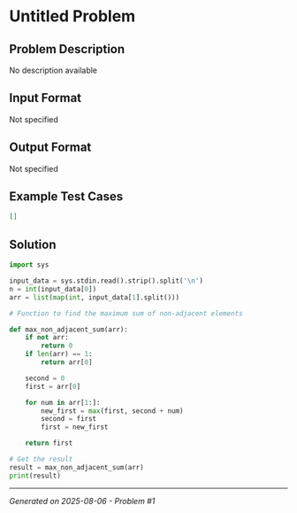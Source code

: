 # Untitled Problem

## Problem Description
No description available

## Input Format
Not specified

## Output Format
Not specified

## Example Test Cases
```json
[]
```

## Solution
```python
import sys

input_data = sys.stdin.read().strip().split('\n')
n = int(input_data[0])
arr = list(map(int, input_data[1].split()))

# Function to find the maximum sum of non-adjacent elements

def max_non_adjacent_sum(arr):
    if not arr:
        return 0
    if len(arr) == 1:
        return arr[0]

    second = 0
    first = arr[0]

    for num in arr[1:]:
        new_first = max(first, second + num)
        second = first
        first = new_first

    return first

# Get the result
result = max_non_adjacent_sum(arr)
print(result)
```

---
*Generated on 2025-08-06 - Problem #1*